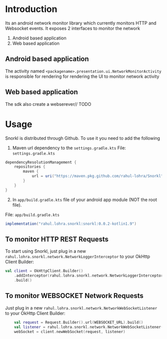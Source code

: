 # Introduction

Its an android network monitor library which currently monitors HTTP and Websocket events.
It exposes 2 interfaces to monitor the network
1. Android based application
2. Web based application

## Android based application

The activity named `<packagename>.presentation.ui.NetworkMonitorActivity` is responsible for rendering
for rendering the UI to monitor network activity

## Web based application
The sdk also create a webserever// TODO

# Usage

Snorkl is distributed through Github. To use it you need to add the following

1. Maven url dependency to the `settings.gradle.kts`
File: `settings.gradle.kts`
```groovy
dependencyResolutionManagement {
    repositories {
        maven {
            url = uri("https://maven.pkg.github.com/rahul-lohra/Snorkl")
        }
    }
}
```
2. In `app/build.gradle.kts` file of your android app module (NOT the root file).

File: `app/build.gradle.kts`
```groovy
implementation("rahul.lohra.snorkl:snorkl:0.0.2-kotlin1.9")
```

## To monitor HTTP REST Requests

To start using Snorkl, just plug in a new `rahul.lohra.snorkl.network.NetworkLoggerInterceptor` to your OkHttp Client Builder:

```kotlin
val client = OkHttpClient.Builder()
    .addInterceptor(rahul.lohra.snorkl.network.NetworkLoggerInterceptor())
    .build()
```
## To monitor WEBSOCKET Network Requests

Just plug in a new `rahul.lohra.snorkl.network.NetworkWebSocketListener` to your OkHttp Client Builder:

```kotlin
    val request = Request.Builder().url(WEBSOCKET_URL).build()
    val listener = rahul.lohra.snorkl.network.NetworkWebSocketListener()
    webSocket = client.newWebSocket(request, listener)
```
